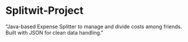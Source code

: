 # Splitwit-Project
"Java-based Expense Splitter to manage and divide costs among friends. Built with JSON for clean data handling."
